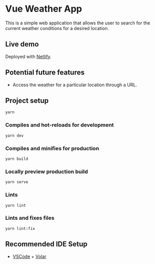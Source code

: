 # Vue Weather App

This is a simple web application that allows the user to search for the current weather conditions for a desired location.

## Live demo

Deployed with [Netlify](https://v-weather-app.netlify.app/).

## Potential future features

- Access the weather for a particular location through a URL.

## Project setup

```
yarn
```

### Compiles and hot-reloads for development

```
yarn dev
```

### Compiles and minifies for production

```
yarn build
```

### Locally preview production build

```
yarn serve
```

### Lints

```
yarn lint
```

### Lints and fixes files

```
yarn lint:fix
```

## Recommended IDE Setup

- [VSCode](https://code.visualstudio.com/) + [Volar](https://marketplace.visualstudio.com/items?itemName=johnsoncodehk.volar)
